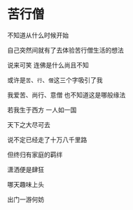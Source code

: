 # 苦行僧

不知道从什么时候开始

自己突然间就有了去体验苦行僧生活的想法

说来可笑 连佛是什么尚且不知

或许是`苦`、`行`、`僧`这三个字吸引了我

我爱苦、尚行、意僧 也不知道这是哪般缘法

若我生于西方 一人如一国 

天下之大尽可去

说不定已经走了十万八千里路

但终归有家庭的羁绊

潇洒便是肆狂

哪天趣味上头

出门一游何妨